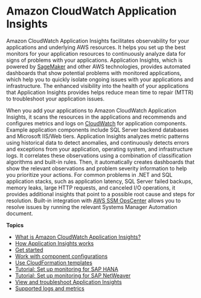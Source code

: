 # Amazon CloudWatch Application Insights<a name="cloudwatch-application-insights"></a>

Amazon CloudWatch Application Insights facilitates observability for your applications and underlying AWS resources\. It helps you set up the best monitors for your application resources to continuously analyze data for signs of problems with your applications\. Application Insights, which is powered by [SageMaker](https://docs.aws.amazon.com/sagemaker/latest/dg/wahtis.html) and other AWS technologies, provides automated dashboards that show potential problems with monitored applications, which help you to quickly isolate ongoing issues with your applications and infrastructure\. The enhanced visibility into the health of your applications that Application Insights provides helps reduce mean time to repair \(MTTR\) to troubleshoot your application issues\.

When you add your applications to Amazon CloudWatch Application Insights, it scans the resources in the applications and recommends and configures metrics and logs on [CloudWatch](https://docs.aws.amazon.com/AmazonCloudWatch/latest/monitoring/WhatIsCloudWatch.html) for application components\. Example application components include SQL Server backend databases and Microsoft IIS/Web tiers\. Application Insights analyzes metric patterns using historical data to detect anomalies, and continuously detects errors and exceptions from your application, operating system, and infrastructure logs\. It correlates these observations using a combination of classification algorithms and built\-in rules\. Then, it automatically creates dashboards that show the relevant observations and problem severity information to help you prioritize your actions\. For common problems in \.NET and SQL application stacks, such as application latency, SQL Server failed backups, memory leaks, large HTTP requests, and canceled I/O operations, it provides additional insights that point to a possible root cause and steps for resolution\. Built\-in integration with [AWS SSM OpsCenter](https://docs.aws.amazon.com/systems-manager/latest/userguide/OpsCenter.html) allows you to resolve issues by running the relevant Systems Manager Automation document\. 

**Topics**
+ [What is Amazon CloudWatch Application Insights?](appinsights-what-is.md)
+ [How Application Insights works](appinsights-how-works.md)
+ [Get started](appinsights-getting-started.md)
+ [Work with component configurations](component-config.md)
+ [Use CloudFormation templates](appinsights-cloudformation.md)
+ [Tutorial: Set up monitoring for SAP HANA](appinsights-tutorial-sap-hana.md)
+ [Tutorial: Set up monitoring for SAP NetWeaver](appinsights-tutorial-sap-netweaver.md)
+ [View and troubleshoot Application Insights](appinsights-troubleshooting.md)
+ [Supported logs and metrics](appinsights-logs-and-metrics.md)